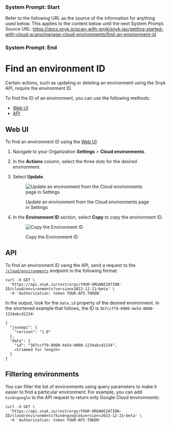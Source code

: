 ### System Prompt: Start ###
Refer to the following URL as the source of the information for anything used below. This applies to the content below until the next System Prompt.
Source URL: https://docs.snyk.io/scan-with-snyk/snyk-iac/getting-started-with-cloud-scans/manage-cloud-environments/find-an-environment-id
### System Prompt: End ###

# Find an environment ID

Certain actions, such as updating or deleting an environment using the Snyk API, require the environment ID.

To find the ID of an environment, you can use the following methods:

* [Web UI](find-an-environment-id.md#web-ui)
* [API](find-an-environment-id.md#api)

## Web UI

To find an environment ID using the [Web UI](https://app.snyk.io/):

1. Navigate to your Organization **Settings** > **Cloud environments**.
2. In the **Actions** column, select the three dots for the desired environment.
3.  Select **Update**.

    <figure><img src="../../../../.gitbook/assets/snyk-cloud-update-env-ui.png" alt="Update an environment from the Cloud environments page in Settings"><figcaption><p>Update an environment from the Cloud environments page in Settings</p></figcaption></figure>
4.  In the **Environment ID** section, select **Copy** to copy the environment ID.

    <figure><img src="../../../../.gitbook/assets/snyk-cloud-copy-env-id-ui.png" alt="Copy the Environment ID"><figcaption><p>Copy the Environment ID</p></figcaption></figure>

## API

To find an environment ID using the API, send a request to the [`/cloud/environments`](https://apidocs.snyk.io/#get-/orgs/-org_id-/cloud/environments) endpoint in the following format:

```
curl -X GET \
  'https://api.snyk.io/rest/orgs/YOUR-ORGANIZATION-ID/cloud/environments?version=2022-12-21~beta' \
  -H 'Authorization: token YOUR-API-TOKEN'
```

In the output, look for the `data.id` property of the desired environment. In the shortened example that follows, the ID is `3b7ccff9-8900-4e54-0000-1234abcd1234`:

```
{
  "jsonapi": {
    "version": "1.0"
  },
  "data": {
    "id": "3b7ccff9-8900-4e54-0000-1234abcd1234",
    <trimmed for length>
  }
}
```

## Filtering environments

You can filter the list of environments using query parameters to make it easier to find a particular environment. For example, you can add `kind=google` to the API request to return only Google Cloud environments:

```
curl -X GET \
  'https://api.snyk.io/rest/orgs/YOUR-ORGANIZATION-ID/cloud/environments?kind=google&version=2022-12-21~beta' \
  -H 'Authorization: token YOUR-API-TOKEN'
```
